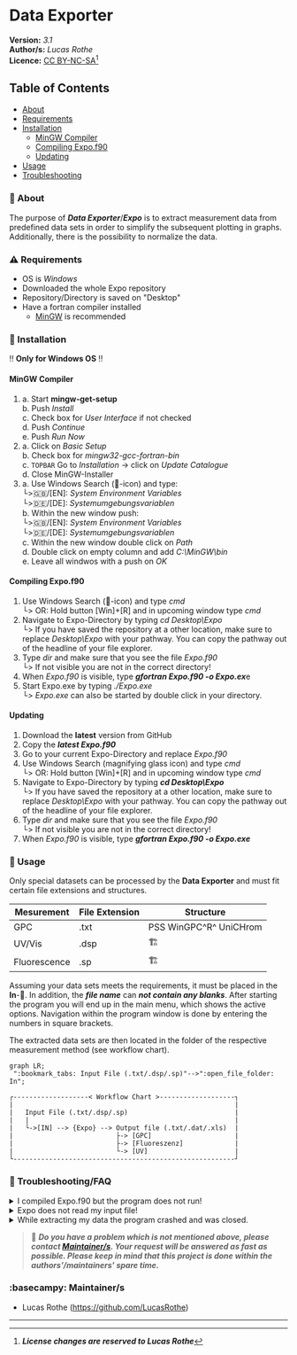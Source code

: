 # Data Exporter 

**Version:** _3.1_ <br>
**Author/s:** _Lucas Rothe_<br>
**Licence:** [CC BY-NC-SA](https://creativecommons.org/licenses/by-nc-sa/4.0/legalcode)[^1] <br>

## Table of Contents
- [About](#about)
- [Requirements](#requirements)
- [Installation](#installation)
  - [MinGW Compiler](#mingw-compiler)
  - [Compiling Expo.f90](#compiling-expof90)
  - [Updating](#updating)
- [Usage](#usage)
- [Troubleshooting](#troubleshooting)


### :dart: About
    
The purpose of ***Data Exporter***/***Expo*** is to extract measurement data from predefined data sets in order to simplify the subsequent plotting in graphs. Additionally, there is the possibility to normalize the data.

### :warning: Requirements
- OS is _Windows_
- Downloaded the whole Expo repository
- Repository/Directory is saved on "Desktop"
- Have a fortran compiler installed
  - [MinGW](https://sourceforge.net/projects/mingw/) is recommended 

### :minidisc: Installation
 :bangbang: **Only for Windows OS** :bangbang:
 
 #### MinGW Compiler
1. a. Start **mingw-get-setup**<br>
  b. Push _Install_<br>
  c. Check box for _User Interface_ if not checked<br>
  d. Push _Continue_<br>
  e. Push _Run Now_<br>
2. a. Click on _Basic Setup_<br>
  b. Check box for _mingw32-gcc-fortran-bin_<br>
  c. `TOPBAR` Go to _Installation_ -> click on _Update Catalogue_<br>
  d. Close MinGW-Installer<br>
3. a. Use Windows Search (:mag_right:-icon) and type:<br>
        └>:gb:/[EN]: _System Environment Variables_<br>
        └>:de:/[DE]: _Systemumgebungsvariablen_<br>
  b. Within the new window push:<br> 
        └>:gb:/[EN]: _System Environment Variables_<br>
        └>:de:/[DE]: _Systemumgebungsvariablen_<br>
  c. Within the new window double click on _Path_<br> 
  d. Double click on empty column and add _C:\MinGW\bin_<br>
  e. Leave all windwos with a push on _OK_<br>      

 #### Compiling Expo.f90
  1. Use Windows Search (:mag_right:-icon) and type _cmd_<br>
      └> OR: Hold button [Win]+[R] and in upcoming window type _cmd_<br>
  2. Navigate to Expo-Directory by typing _cd Desktop\Expo_<br>
      └> If you have saved the repository at a other location, make sure to replace _Desktop\Expo_ with your pathway. You can copy the pathway out of the headline of your file explorer.<br>
  3. Type _dir_ and make sure that you see the file _Expo.f90_<br>
      └> If not visible you are not in the correct directory!<br>
  4. When _Expo.f90_ is visible, type ***gfortran Expo.f90 -o Expo.ex***e<br>
  5. Start Expo.exe by typing _./Expo.exe_<br>
      └> _Expo.exe_ can also be started by double click in your directory.<br>

 #### Updating
  1. Download the **latest** version from GitHub
  2. Copy the ***latest Expo.f90***
  3. Go to your current Expo-Directory and replace _Expo.f90_
  4. Use Windows Search (magnifying glass icon) and type _cmd_<br>
      └> OR: Hold button [Win]+[R] and in upcoming window type _cmd_<br>
  5. Navigate to Expo-Directory by typing ***cd Desktop\Expo***<br>
      └> If you have saved the repository at a other location, make sure to replace _Desktop\Expo_ with your pathway. You can copy the pathway out of the headline of your file explorer.<br>
  6. Type _dir_ and make sure that you see the file _Expo.f90_<br>
      └> If not visible you are not in the correct directory!<br>
  7. When _Expo.f90_ is visible, type ***gfortran Expo.f90 -o Expo.exe***<br>

### :compass: Usage
  Only special datasets can be processed by the **Data Exporter** and must fit certain file extensions and structures.

  |Mesurement|File Extension|Structure|
  |----|----|----|
  |GPC|.txt|PSS WinGPC^R^ UniCHrom|
  |UV/Vis|.dsp|:building_construction:|
  |Fluorescence|.sp|:building_construction:| 
  
  Assuming your data sets meets the requirements, it must be placed in the **In**-:file_folder:. In addition, the ***file name*** can ***not contain any blanks***. 
  After starting the program you will end up in the main menu, which shows the active options. Navigation within the program window is done by entering the numbers in square brackets. 

  The extracted data sets are then located in the folder of the respective measurement method (see workflow chart).
    
  ```mermaid
  graph LR;
   ":bookmark_tabs: Input File (.txt/.dsp/.sp)"-->":open_file_folder: In";
  ```

    ┌-------------------< Workflow Chart >-------------------┐
    |                                                        |
    |   Input File (.txt/.dsp/.sp)                           |
    |   |                                                    |
    |   └->[IN] --> {Expo} --> Output file (.txt/.dat/.xls)  |
    |                          ├-> [GPC]                     |
    |                          ├-> [Fluoreszenz]             |
    |                          └-> [UV]                      |
    └--------------------------------------------------------┘

### :anger: Troubleshooting/FAQ
  <details>
    <summary>I compiled Expo.f90 but the program does not run!</summary>
        Please restart your computer and try again. If this does not change anything, recompile Expo.f90.
  </details>

  <details>
    <summary>Expo does not read my input file!</summary>
        Make sure that your file fit the file extension requirements.
  </details>

  <details>
    <summary>While extracting my data the program crashed and was closed.</summary>
        Your data set probably contains a value which does not correspond to the read-in format.
        Often this value is slightly longer than the majority of the values. If it is possible, the
        format should be adjusted.
  </details>

>:speech_balloon: ***Do you have a problem which is not mentioned above, please contact [Maintainer/s](#basecampy-maintainers). Your request will be answered as fast as possible. Please keep in mind that this project is done within the authors'/maintainers' spare time.***

### :basecampy: Maintainer/s
- Lucas Rothe (https://github.com/LucasRothe)

-----------------------
[^1]:***License changes are reserved to Lucas Rothe***